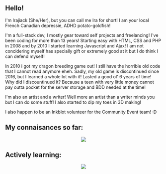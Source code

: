 <h2> Hello! </h2> 
I'm Irajiack (She/Her), but you can call me Ira for short! I am your local French Canadian depressie, ADHD potato-goldfish! 

I'm a full-stack dev, I mostly gear toward self projects and freelancing! I've been coding for more than 13 years! Starting easy with HTML, CSS and PHP in 2008 and by 2010 I started learning Javascript and Ajax! I am not concidering myself has specially gift or extremely good at it but I do think I can defend myself!

In 2010 i got my dragon breeding game out! I still have the horrible old code that I cannot read anymore eheh.
Sadly, my old game is discontinued since 2016, but I learned a whole lot with it! Lasted a good ol' 6 years of time! Why did I discountinued it? Because a teen with very little money cannot pay outta pocket for the server storage and BDD needed at the time! 

I'm also an artist and a writer! Well more an artist than a writer minds you but I can do some stuff! I also started to dip my toes in 3D making! 

I also happen to be an Inkblot volunteer for the Community Event team! :D

<h2>My connaisances so far:</h2>
<p align="center">
  <a href="https://skillicons.dev">
    <img src="https://skillicons.dev/icons?i=html,css,js,php,jquery,mysql,figma,ps,vscode,wordpress" />
  </a>
</p>

<h2>Actively learning:</h2>

<p align="center">
  <a href="https://skillicons.dev">
    <img src="https://skillicons.dev/icons?i=blender,flutter,dart,react,angular" />
  </a>
</p>


